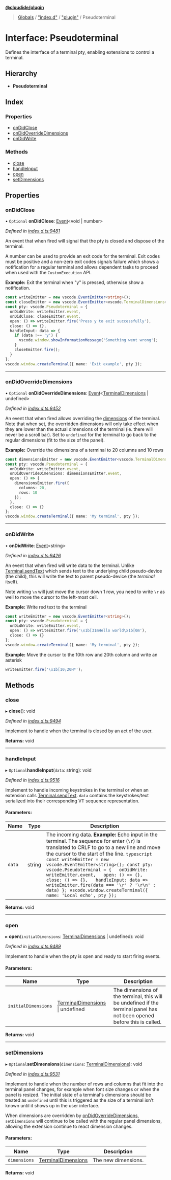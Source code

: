 **[@cloudide/plugin](../README.md)**

> [Globals](../README.md) / ["index.d"](../modules/_index_d_.md) / ["plugin"](../modules/_index_d_._plugin_.md) / Pseudoterminal

# Interface: Pseudoterminal

Defines the interface of a terminal pty, enabling extensions to control a terminal.

## Hierarchy

* **Pseudoterminal**

## Index

### Properties

* [onDidClose](_index_d_._plugin_.pseudoterminal.md#ondidclose)
* [onDidOverrideDimensions](_index_d_._plugin_.pseudoterminal.md#ondidoverridedimensions)
* [onDidWrite](_index_d_._plugin_.pseudoterminal.md#ondidwrite)

### Methods

* [close](_index_d_._plugin_.pseudoterminal.md#close)
* [handleInput](_index_d_._plugin_.pseudoterminal.md#handleinput)
* [open](_index_d_._plugin_.pseudoterminal.md#open)
* [setDimensions](_index_d_._plugin_.pseudoterminal.md#setdimensions)

## Properties

### onDidClose

• `Optional` **onDidClose**: [Event](_index_d_._plugin_.event.md)\<void \| number>

*Defined in [index.d.ts:9481](https://github.com/shuyaqian/cloudide-plugin-api/blob/9d985be/index.d.ts#L9481)*

An event that when fired will signal that the pty is closed and dispose of the terminal.

A number can be used to provide an exit code for the terminal. Exit codes must be
positive and a non-zero exit codes signals failure which shows a notification for a
regular terminal and allows dependent tasks to proceed when used with the
`CustomExecution` API.

**Example:** Exit the terminal when "y" is pressed, otherwise show a notification.
```typescript
const writeEmitter = new vscode.EventEmitter<string>();
const closeEmitter = new vscode.EventEmitter<vscode.TerminalDimensions>();
const pty: vscode.Pseudoterminal = {
  onDidWrite: writeEmitter.event,
  onDidClose: closeEmitter.event,
  open: () => writeEmitter.fire('Press y to exit successfully'),
  close: () => {},
  handleInput: data => {
    if (data !== 'y') {
      vscode.window.showInformationMessage('Something went wrong');
    }
    closeEmitter.fire();
  }
};
vscode.window.createTerminal({ name: 'Exit example', pty });
```

___

### onDidOverrideDimensions

• `Optional` **onDidOverrideDimensions**: [Event](_index_d_._plugin_.event.md)\<[TerminalDimensions](_index_d_._plugin_.terminaldimensions.md) \| undefined>

*Defined in [index.d.ts:9452](https://github.com/shuyaqian/cloudide-plugin-api/blob/9d985be/index.d.ts#L9452)*

An event that when fired allows overriding the [dimensions](#Pseudoterminal.setDimensions) of the
terminal. Note that when set, the overridden dimensions will only take effect when they
are lower than the actual dimensions of the terminal (ie. there will never be a scroll
bar). Set to `undefined` for the terminal to go back to the regular dimensions (fit to
the size of the panel).

**Example:** Override the dimensions of a terminal to 20 columns and 10 rows
```typescript
const dimensionsEmitter = new vscode.EventEmitter<vscode.TerminalDimensions>();
const pty: vscode.Pseudoterminal = {
  onDidWrite: writeEmitter.event,
  onDidOverrideDimensions: dimensionsEmitter.event,
  open: () => {
    dimensionsEmitter.fire({
      columns: 20,
      rows: 10
    });
  },
  close: () => {}
};
vscode.window.createTerminal({ name: 'My terminal', pty });
```

___

### onDidWrite

•  **onDidWrite**: [Event](_index_d_._plugin_.event.md)\<string>

*Defined in [index.d.ts:9426](https://github.com/shuyaqian/cloudide-plugin-api/blob/9d985be/index.d.ts#L9426)*

An event that when fired will write data to the terminal. Unlike
[Terminal.sendText](#Terminal.sendText) which sends text to the underlying child
pseudo-device (the child), this will write the text to parent pseudo-device (the
_terminal_ itself).

Note writing `\n` will just move the cursor down 1 row, you need to write `\r` as well
to move the cursor to the left-most cell.

**Example:** Write red text to the terminal
```typescript
const writeEmitter = new vscode.EventEmitter<string>();
const pty: vscode.Pseudoterminal = {
  onDidWrite: writeEmitter.event,
  open: () => writeEmitter.fire('\x1b[31mHello world\x1b[0m'),
  close: () => {}
};
vscode.window.createTerminal({ name: 'My terminal', pty });
```

**Example:** Move the cursor to the 10th row and 20th column and write an asterisk
```typescript
writeEmitter.fire('\x1b[10;20H*');
```

## Methods

### close

▸ **close**(): void

*Defined in [index.d.ts:9494](https://github.com/shuyaqian/cloudide-plugin-api/blob/9d985be/index.d.ts#L9494)*

Implement to handle when the terminal is closed by an act of the user.

**Returns:** void

___

### handleInput

▸ `Optional`**handleInput**(`data`: string): void

*Defined in [index.d.ts:9516](https://github.com/shuyaqian/cloudide-plugin-api/blob/9d985be/index.d.ts#L9516)*

Implement to handle incoming keystrokes in the terminal or when an extension calls
[Terminal.sendText](#Terminal.sendText). `data` contains the keystrokes/text serialized into
their corresponding VT sequence representation.

#### Parameters:

Name | Type | Description |
------ | ------ | ------ |
`data` | string | The incoming data.  **Example:** Echo input in the terminal. The sequence for enter (`\r`) is translated to CRLF to go to a new line and move the cursor to the start of the line. ```typescript const writeEmitter = new vscode.EventEmitter<string>(); const pty: vscode.Pseudoterminal = {   onDidWrite: writeEmitter.event,   open: () => {},   close: () => {},   handleInput: data => writeEmitter.fire(data === '\r' ? '\r\n' : data) }; vscode.window.createTerminal({ name: 'Local echo', pty }); ```  |

**Returns:** void

___

### open

▸ **open**(`initialDimensions`: [TerminalDimensions](_index_d_._plugin_.terminaldimensions.md) \| undefined): void

*Defined in [index.d.ts:9489](https://github.com/shuyaqian/cloudide-plugin-api/blob/9d985be/index.d.ts#L9489)*

Implement to handle when the pty is open and ready to start firing events.

#### Parameters:

Name | Type | Description |
------ | ------ | ------ |
`initialDimensions` | [TerminalDimensions](_index_d_._plugin_.terminaldimensions.md) \| undefined | The dimensions of the terminal, this will be undefined if the terminal panel has not been opened before this is called.  |

**Returns:** void

___

### setDimensions

▸ `Optional`**setDimensions**(`dimensions`: [TerminalDimensions](_index_d_._plugin_.terminaldimensions.md)): void

*Defined in [index.d.ts:9531](https://github.com/shuyaqian/cloudide-plugin-api/blob/9d985be/index.d.ts#L9531)*

Implement to handle when the number of rows and columns that fit into the terminal panel
changes, for example when font size changes or when the panel is resized. The initial
state of a terminal's dimensions should be treated as `undefined` until this is triggered
as the size of a terminal isn't known until it shows up in the user interface.

When dimensions are overridden by
[onDidOverrideDimensions](#Pseudoterminal.onDidOverrideDimensions), `setDimensions` will
continue to be called with the regular panel dimensions, allowing the extension continue
to react dimension changes.

#### Parameters:

Name | Type | Description |
------ | ------ | ------ |
`dimensions` | [TerminalDimensions](_index_d_._plugin_.terminaldimensions.md) | The new dimensions.  |

**Returns:** void
